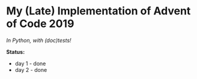 # My (Late) Implementation of Advent of Code 2019

_In Python, with (doc)tests!_

**Status:**

* day 1 - done
* day 2 - done
